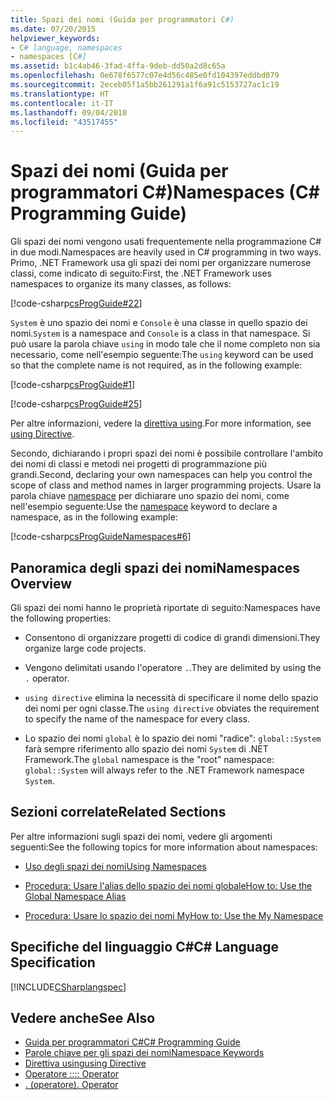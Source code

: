 ```yaml
---
title: Spazi dei nomi (Guida per programmatori C#)
ms.date: 07/20/2015
helpviewer_keywords:
- C# language, namespaces
- namespaces [C#]
ms.assetid: b1c4ab46-3fad-4ffa-9deb-dd50a2d8c65a
ms.openlocfilehash: 0e678f6577c07e4d56c485e0fd104397eddbd079
ms.sourcegitcommit: 2eceb05f1a5bb261291a1f6a91c5153727ac1c19
ms.translationtype: HT
ms.contentlocale: it-IT
ms.lasthandoff: 09/04/2018
ms.locfileid: "43517455"
---
```

# <a name="namespaces-c-programming-guide"></a><span data-ttu-id="7f4fe-102">Spazi dei nomi (Guida per programmatori C#)</span><span class="sxs-lookup"><span data-stu-id="7f4fe-102">Namespaces (C# Programming Guide)</span></span>
<span data-ttu-id="7f4fe-103">Gli spazi dei nomi vengono usati frequentemente nella programmazione C# in due modi.</span><span class="sxs-lookup"><span data-stu-id="7f4fe-103">Namespaces are heavily used in C# programming in two ways.</span></span> <span data-ttu-id="7f4fe-104">Primo, .NET Framework usa gli spazi dei nomi per organizzare numerose classi, come indicato di seguito:</span><span class="sxs-lookup"><span data-stu-id="7f4fe-104">First, the .NET Framework uses namespaces to organize its many classes, as follows:</span></span>  
  
 [!code-csharp[csProgGuide#22](../../../csharp/programming-guide/inside-a-program/codesnippet/CSharp/index_1.cs)]  
  
 <span data-ttu-id="7f4fe-105">`System` è uno spazio dei nomi e `Console` è una classe in quello spazio dei nomi.</span><span class="sxs-lookup"><span data-stu-id="7f4fe-105">`System` is a namespace and `Console` is a class in that namespace.</span></span> <span data-ttu-id="7f4fe-106">Si può usare la parola chiave `using` in modo tale che il nome completo non sia necessario, come nell'esempio seguente:</span><span class="sxs-lookup"><span data-stu-id="7f4fe-106">The `using` keyword can be used so that the complete name is not required, as in the following example:</span></span>  
  
 [!code-csharp[csProgGuide#1](../../../csharp/programming-guide/inside-a-program/codesnippet/CSharp/index_2.cs)]  
  
 [!code-csharp[csProgGuide#25](../../../csharp/programming-guide/inside-a-program/codesnippet/CSharp/index_3.cs)]  
  
 <span data-ttu-id="7f4fe-107">Per altre informazioni, vedere la [direttiva using](../../../csharp/language-reference/keywords/using-directive.md).</span><span class="sxs-lookup"><span data-stu-id="7f4fe-107">For more information, see [using Directive](../../../csharp/language-reference/keywords/using-directive.md).</span></span>  
  
 <span data-ttu-id="7f4fe-108">Secondo, dichiarando i propri spazi dei nomi è possibile controllare l'ambito dei nomi di classi e metodi nei progetti di programmazione più grandi.</span><span class="sxs-lookup"><span data-stu-id="7f4fe-108">Second, declaring your own namespaces can help you control the scope of class and method names in larger programming projects.</span></span> <span data-ttu-id="7f4fe-109">Usare la parola chiave [namespace](../../../csharp/language-reference/keywords/namespace.md) per dichiarare uno spazio dei nomi, come nell'esempio seguente:</span><span class="sxs-lookup"><span data-stu-id="7f4fe-109">Use the [namespace](../../../csharp/language-reference/keywords/namespace.md) keyword to declare a namespace, as in the following example:</span></span>  
  
 [!code-csharp[csProgGuideNamespaces#6](../../../csharp/programming-guide/namespaces/codesnippet/CSharp/index_4.cs)]  
  
## <a name="namespaces-overview"></a><span data-ttu-id="7f4fe-110">Panoramica degli spazi dei nomi</span><span class="sxs-lookup"><span data-stu-id="7f4fe-110">Namespaces Overview</span></span>  
 <span data-ttu-id="7f4fe-111">Gli spazi dei nomi hanno le proprietà riportate di seguito:</span><span class="sxs-lookup"><span data-stu-id="7f4fe-111">Namespaces have the following properties:</span></span>  
  
-   <span data-ttu-id="7f4fe-112">Consentono di organizzare progetti di codice di grandi dimensioni.</span><span class="sxs-lookup"><span data-stu-id="7f4fe-112">They organize large code projects.</span></span>  
  
-   <span data-ttu-id="7f4fe-113">Vengono delimitati usando l'operatore `.`.</span><span class="sxs-lookup"><span data-stu-id="7f4fe-113">They are delimited by using the `.` operator.</span></span>  
  
-   <span data-ttu-id="7f4fe-114">`using directive` elimina la necessità di specificare il nome dello spazio dei nomi per ogni classe.</span><span class="sxs-lookup"><span data-stu-id="7f4fe-114">The `using directive` obviates the requirement to specify the name of the namespace for every class.</span></span>  
  
-   <span data-ttu-id="7f4fe-115">Lo spazio dei nomi `global` è lo spazio dei nomi "radice": `global::System` farà sempre riferimento allo spazio dei nomi `System` di .NET Framework.</span><span class="sxs-lookup"><span data-stu-id="7f4fe-115">The `global` namespace is the "root" namespace: `global::System` will always refer to the .NET Framework namespace `System`.</span></span>  
  
## <a name="related-sections"></a><span data-ttu-id="7f4fe-116">Sezioni correlate</span><span class="sxs-lookup"><span data-stu-id="7f4fe-116">Related Sections</span></span>  
 <span data-ttu-id="7f4fe-117">Per altre informazioni sugli spazi dei nomi, vedere gli argomenti seguenti:</span><span class="sxs-lookup"><span data-stu-id="7f4fe-117">See the following topics for more information about namespaces:</span></span>  
  
-   [<span data-ttu-id="7f4fe-118">Uso degli spazi dei nomi</span><span class="sxs-lookup"><span data-stu-id="7f4fe-118">Using Namespaces</span></span>](../../../csharp/programming-guide/namespaces/using-namespaces.md)  
  
-   [<span data-ttu-id="7f4fe-119">Procedura: Usare l'alias dello spazio dei nomi globale</span><span class="sxs-lookup"><span data-stu-id="7f4fe-119">How to: Use the Global Namespace Alias</span></span>](../../../csharp/programming-guide/namespaces/how-to-use-the-global-namespace-alias.md)  
  
-   [<span data-ttu-id="7f4fe-120">Procedura: Usare lo spazio dei nomi My</span><span class="sxs-lookup"><span data-stu-id="7f4fe-120">How to: Use the My Namespace</span></span>](../../../csharp/programming-guide/namespaces/how-to-use-the-my-namespace.md)  
  
## <a name="c-language-specification"></a><span data-ttu-id="7f4fe-121">Specifiche del linguaggio C#</span><span class="sxs-lookup"><span data-stu-id="7f4fe-121">C# Language Specification</span></span>  
 [!INCLUDE[CSharplangspec](~/includes/csharplangspec-md.md)]  
  
## <a name="see-also"></a><span data-ttu-id="7f4fe-122">Vedere anche</span><span class="sxs-lookup"><span data-stu-id="7f4fe-122">See Also</span></span>

- [<span data-ttu-id="7f4fe-123">Guida per programmatori C#</span><span class="sxs-lookup"><span data-stu-id="7f4fe-123">C# Programming Guide</span></span>](../../../csharp/programming-guide/index.md)  
- [<span data-ttu-id="7f4fe-124">Parole chiave per gli spazi dei nomi</span><span class="sxs-lookup"><span data-stu-id="7f4fe-124">Namespace Keywords</span></span>](../../../csharp/language-reference/keywords/namespace-keywords.md)  
- [<span data-ttu-id="7f4fe-125">Direttiva using</span><span class="sxs-lookup"><span data-stu-id="7f4fe-125">using Directive</span></span>](../../../csharp/language-reference/keywords/using-directive.md)  
- [<span data-ttu-id="7f4fe-126">Operatore ::</span><span class="sxs-lookup"><span data-stu-id="7f4fe-126">:: Operator</span></span>](../../../csharp/language-reference/operators/namespace-alias-qualifer.md)  
- [<span data-ttu-id="7f4fe-127">. (operatore)</span><span class="sxs-lookup"><span data-stu-id="7f4fe-127">. Operator</span></span>](../../../csharp/language-reference/operators/member-access-operator.md)
